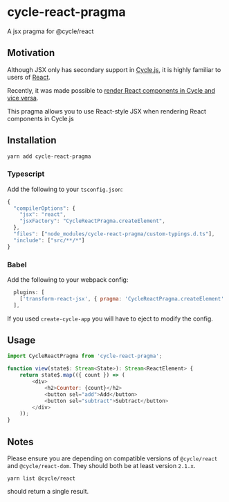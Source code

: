 # cycle-react-pragma
A jsx pragma for @cycle/react

## Motivation

Although JSX only has secondary support in [Cycle.js](https://github.com/cyclejs), it is highly familiar to users of [React](https://github.com/facebook/react).

Recently, it was made possible to [render React components in Cycle and vice versa](https://staltz.com/use-react-in-cyclejs-and-vice-versa.html).

This pragma allows you to use React-style JSX when rendering React components in Cycle.js

## Installation

```bash
yarn add cycle-react-pragma
```

### Typescript

Add the following to your `tsconfig.json`:

```js
{
  "compilerOptions": {
    "jsx": "react",
    "jsxFactory": "CycleReactPragma.createElement",
  },
  "files": ["node_modules/cycle-react-pragma/custom-typings.d.ts"],
  "include": ["src/**/*"]
}
```

### Babel

Add the following to your webpack config:

```js
  plugins: [
    ['transform-react-jsx', { pragma: 'CycleReactPragma.createElement' }],
  ],
```

If you used `create-cycle-app` you will have to eject to modify the config.

## Usage

```js
import CycleReactPragma from 'cycle-react-pragma';

function view(state$: Stream<State>): Stream<ReactElement> {
    return state$.map(({ count }) => (
        <div>
            <h2>Counter: {count}</h2>
            <button sel="add">Add</button>
            <button sel="subtract">Subtract</button>
        </div>
    ));
}
```

## Notes

Please ensure you are depending on compatible versions of `@cycle/react` and `@cycle/react-dom`. They should both be at least version `2.1.x`.

```
yarn list @cycle/react
```

should return a single result.
